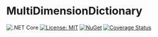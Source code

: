 # MultiDimensionDictionary

![.NET Core](https://github.com/b3b00/MultiDimensionDictionary/workflows/.NET%20Core/badge.svg)
[![License: MIT](https://img.shields.io/badge/License-MIT-blue.svg)](https://github.com/b3b00/sly/blob/dev/LICENSE)
[![NuGet](https://img.shields.io/nuget/v/MultiDimensionDictionary.svg)](https://www.nuget.org/packages/MultiDimensionDictionary)
[![Coverage Status](https://coveralls.io/repos/github/b3b00/MultiDimensionDictionary/badge.svg?branch=master)](https://coveralls.io/github/b3b00/MultiDimensionDictionary?branch=master)
